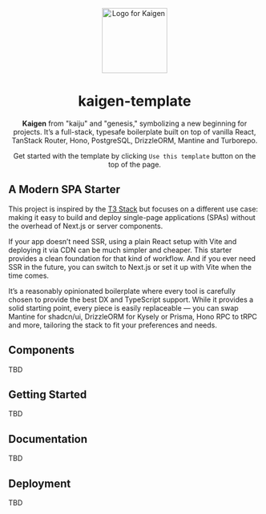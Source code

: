 <p align="center">
  <picture>
  <source media="(prefers-color-scheme: dark)" srcset="https://avatars.githubusercontent.com/u/192115606?s=400&u=84f3ce7b97e7ca93ff1be276ef4de0d32312008d&v=4">
  <img src="https://avatars.githubusercontent.com/u/192115606?s=400&u=84f3ce7b97e7ca93ff1be276ef4de0d32312008d&v=4" width="130" alt="Logo for Kaigen">
</picture>
</p>

<h1 align="center">
  kaigen-template
</h1>

<p align="center">
  <b>Kaigen</b> from "kaiju" and "genesis," symbolizing a new beginning for projects. It’s a full-stack, typesafe boilerplate built on top of vanilla React, TanStack Router, Hono, PostgreSQL, DrizzleORM, Mantine and Turborepo.
</p>

<p align="center">
 Get started with the template by clicking <code>Use this template</code> button on the top of the page.
</p>


## A Modern SPA Starter
This project is inspired by the [T3 Stack](https://github.com/t3-oss/create-t3-app) but focuses on a different use case: making it easy to build and deploy single-page applications (SPAs) without the overhead of Next.js or server components.

If your app doesn’t need SSR, using a plain React setup with Vite and deploying it via CDN can be much simpler and cheaper. This starter provides a clean foundation for that kind of workflow.
And if you ever need SSR in the future, you can switch to Next.js or set it up with Vite when the time comes.

It’s a reasonably opinionated boilerplate where every tool is carefully chosen to provide the best DX and TypeScript support. While it provides a solid starting point, every piece is easily replaceable — you can swap Mantine for shadcn/ui, DrizzleORM for Kysely or Prisma, Hono RPC to tRPC and more, tailoring the stack to fit your preferences and needs.

## Components
TBD

## Getting Started
TBD

## Documentation
TBD

## Deployment
TBD
